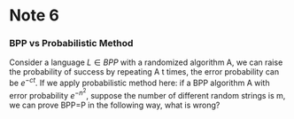 # Note 6
### BPP vs Probabilistic Method
Consider a language $L\in BPP$ with a randomized algorithm A, we can raise the probability of success by repeating A t times, the error probability can be $e^{-ct}$.
If we apply probabilistic method here:
    if a BPP algorithm A with error probability $e^{-n^2}$, suppose the number of different random strings is m, we can prove BPP=P in the following way, what is wrong?

###